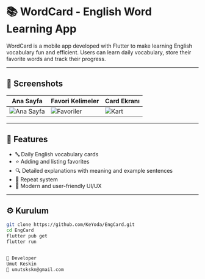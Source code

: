 # 📚 WordCard - English Word Learning App

WordCard is a mobile app developed with Flutter to make learning English vocabulary fun and efficient. Users can learn daily vocabulary, store their favorite words and track their progress.

---

## 📸 Screenshots

| Ana Sayfa | Favori Kelimeler | Card Ekranı |
|-----------|------------------|-------------|
| ![Ana Sayfa](https://github.com/user-attachments/assets/46a11cf5-d760-4310-b2a7-f6b80438620a) | ![Favoriler](https://github.com/user-attachments/assets/7e5aa389-082e-487b-a4b3-a6891e6d64ba) | ![Kart](https://github.com/user-attachments/assets/40716c0b-6134-4c97-b947-613dd81a3e10) |

> 

---

## 🚀 Features

- 🔤 Daily English vocabulary cards
- ⭐ Adding and listing favorites
- 🔍 Detailed explanations with meaning and example sentences
- 🧠 Repeat system
- 📱 Modern and user-friendly UI/UX

---

## ⚙️ Kurulum

```bash
git clone https://github.com/KeYoda/EngCard.git
cd EngCard
flutter pub get
flutter run


👤 Developer
Umut Keskin
📧 umutskskn@gmail.com
